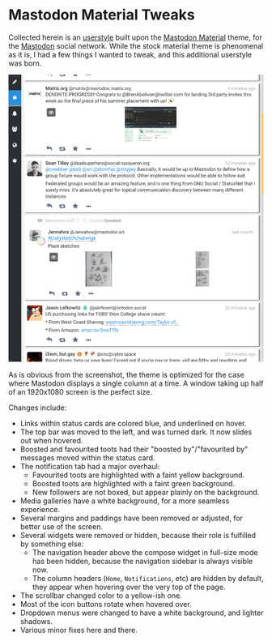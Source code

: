 Mastodon Material Tweaks
========================

Collected herein is an [userstyle][u:mmt] built upon the [Mastodon
Material][u:mm] theme, for the [Mastodon][m] social network. While the stock
material theme is phenomenal as it is, I had a few things I wanted to tweak, and
this additional userstyle was born.

 [u:mmt]: https://userstyles.org/styles/148115/mastodon-material-tweaks
 [u:mm]: https://userstyles.org/styles/147450/mastodon-material
 [m]: https://joinmastodon.org/

 ![Screenshot](data/screenshot.png)

As is obvious from the screenshot, the theme is optimized for the case where
Mastodon displays a single column at a time. A window taking up half of an
1920x1080 screen is the perfect size.

Changes include:

- Links within status cards are colored blue, and underlined on hover.
- The top bar was moved to the left, and was turned dark. It now slides out when
  hovered.
- Boosted and favourited toots had their "boosted by"/"favourited by" messages
  moved within the status card.
- The notification tab had a major overhaul:
  - Favourited toots are highlighted with a faint yellow background.
  - Boosted toots are highlighted with a faint green background.
  - New followers are not boxed, but appear plainly on the background.
- Media galleries have a white background, for a more seamless experience.
- Several margins and paddings have been removed or adjusted, for better use of
  the screen.
- Several widgets were removed or hidden, because their role is fulfilled by
  something else:
  - The navigation header above the compose widget in full-size mode has been
    hidden, because the navigation sidebar is always visible now.
  - The column headers (`Home`, `Notifications`, etc) are hidden by default,
    they appear when hovering over the very top of the page.
- The scrollbar changed color to a yellow-ish one.
- Most of the icon buttons rotate when hovered over.
- Dropdown menus were changed to have a white background, and lighter shadows.
- Various minor fixes here and there.
